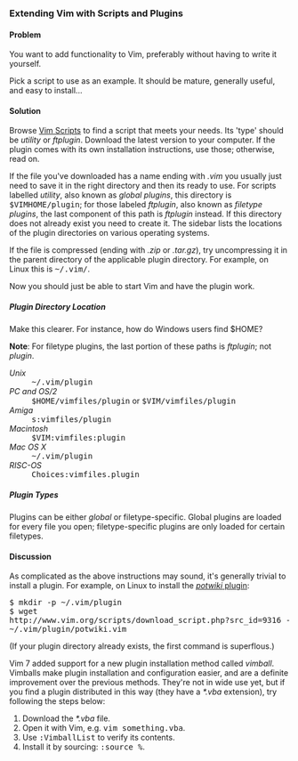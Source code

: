 <h3>Extending Vim with Scripts and Plugins</h3>

<h4>Problem</h4>

You want to add functionality to Vim, preferably without having to write it
yourself.

<span class="todo">Pick a script to use as an example. It should be mature,
generally useful, and easy to install...</span>

<h4>Solution</h4>

Browse <a href="http://www.vim.org/scripts/">Vim Scripts</a> to find a script
that meets your needs. Its 'type' should be <i>utility</i> or <i>ftplugin</i>.
Download the latest version to your computer. If the plugin comes with its own
installation instructions, use those; otherwise, read on.

If the file you've downloaded has a name ending with <i>.vim</i> you usually
just need to save it in the right directory and then its ready to use. For
scripts labelled <i>utility</i>, also known as <i>global plugins</i>, this
directory is <tt>$VIMHOME/plugin</tt>; for those labeled <i>ftplugin</i>, also
known as <i>filetype plugins</i>,  the last component of this path is
<i>ftplugin</i> instead. If this directory does not already exist you need to
create it. The sidebar lists the locations of the plugin directories on
various operating systems.

If the file is compressed (ending with <i>.zip</i> or <i>.tar.gz</i>), try
uncompressing it in the parent directory of the applicable plugin directory.
For example, on Linux this is <tt>~/.vim/</tt>.

Now you should just be able to start Vim and have the plugin work.

<div class="callout">

<h5>Plugin Directory Location</h5>

<span class="todo">Make this clearer. For instance, how do
Windows users find \$HOME?</span>

<b>Note</b>: For filetype plugins, the last portion of
these paths is <i>ftplugin</i>; not <i>plugin</i>.

<dl>
  <dt><i>Unix</i></dt>
  <dd><tt>~/.vim/plugin</tt></dd>
  <dt><i>PC and OS/2</i></dt>
  <dd><tt>$HOME/vimfiles/plugin</tt> or <tt>$VIM/vimfiles/plugin</tt></dd>
  <dt><i>Amiga</i></dt>
  <dd><tt>s:vimfiles/plugin</tt></dd>
  <dt><i>Macintosh</i></dt>
  <dd><tt>$VIM:vimfiles:plugin</tt></dd>
  <dt><i>Mac OS X</i></dt>
  <dd><tt>~/.vim/plugin</tt></dd>
  <dt><i>RISC-OS</i></dt>
  <dd><tt>Choices:vimfiles.plugin</tt></dd>
</dl>

</div>

<h5>Plugin Types</h5>

Plugins can be either <i>global</i> or filetype-specific. Global plugins are
loaded for every file you open; filetype-specific plugins are only loaded for
certain filetypes.

<h4>Discussion</h4>

As complicated as the above instructions may sound, it's generally trivial to
install a plugin. For example, on Linux to install the <a
href="http://www.vim.org/scripts/script.php?script_id=1018"><i>potwiki</i>
plugin</a>:

<pre>
<samp>$ </samp><kbd>mkdir -p ~/.vim/plugin</kbd> 
<samp>$ </samp><kbd>wget
http://www.vim.org/scripts/download_script.php?src_id=9316 -O
~/.vim/plugin/potwiki.vim</kbd>
</pre>

(If your plugin directory already exists, the first command is superflous.)

Vim 7 added support for a new plugin installation method called
<i>vimball</i>.  Vimballs make plugin installation and configuration easier,
and are a definite improvement over the previous methods. They're not in wide
use yet, but if you find a plugin distributed in this way (they have a
<i>*.vba</i> extension), try following the steps below:

<ol>
  <li>Download the <i>*.vba</i> file.</li>
  <li>Open it with Vim, e.g. <tt>vim something.vba</tt>.</li>
  <li>Use <tt>:VimballList</tt> to verify its contents.</li>
  <li>Install it by sourcing: <tt>:source %</tt>.</li>
</ol>
